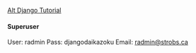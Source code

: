 [Alt Django Tutorial](https://developer.mozilla.org/en-US/docs/Learn/Server-side/Django)

#### Superuser
User: radmin
Pass: djangodaikazoku
Email: radmin@strobs.ca
